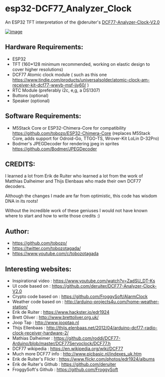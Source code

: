 # esp32-DCF77_Analyzer_Clock
An ESP32 TFT interpretation of the @deruiter's [DCF77-Analyzer-Clock-V2.0](https://github.com/deruiter/DCF77-Analyzer-Clock-V2.0)


[![image](https://raw.githubusercontent.com/tobozo/esp32-DCF77_Analyzer_Clock/master/assets/img/dcf77-demo.gif)](https://www.youtube.com/watch?v=TQnQEQfLkGE)



Hardware Requirements:
----------------------
  - ESP32
  - TFT (160*128 minimum recommended, working on elastic design to cover higher resolutions)
  - DCF77 Atomic clock module ( such as this one https://www.tindie.com/products/universalsolder/atomic-clock-am-receiver-kit-dcf77-wwvb-msf-jjy60/ )
  - RTC Module (preferably i2c, e,g, a DS1307)
  - Buttons (optional)
  - Speaker (optional)

Software Requirements:
----------------------
  - M5Stack Core or ESP32-Chimera-Core for compatibility https://github.com/tobozo/ESP32-Chimera-Core (replaces M5Stack Core, adds support for Odroid-Go, TTGO-TS, Wrover-Kit LoLin D-32Pro)
  - Bodmer's JPEGDecoder for rendering jpeg in sprites https://github.com/Bodmer/JPEGDecoder

CREDITS:
--------
  I learned a lot from Erik de Ruiter who learned a lot from the work of Matthias Dalheimer and Thijs Elenbaas
  who made their own DCF77 decoders.

  Although the changes I made are far from optimistic, this code has wisdom DNA in its roots!

  Without the incredible work of these geniuses I would not have known where to start and how to write those credits :)

Author:
-------
  - https://github.com/tobozo/
  - https://twitter.com/tobozotagada/
  - https://www.youtube.com/c/tobozotagada


Interesting websites:
---------------------
  - Inspirational video     : https://www.youtube.com/watch?v=ZadSU_DT-Ks
  - UI code based on        : https://github.com/deruiter/DCF77-Analyzer-Clock-V2.0
  - Crypto code based on    : https://github.com/FroggySoft/AlarmClock
  - Weather code based on   : http://arduino-projects4u.com/home-weather-station/
  - Erik de Ruiter          : https://www.hackster.io/edr1924
  - Brett Oliver            : http://www.brettoliver.org.uk/
  - Joop Tap                : http://www.jooptap.nl
  - Thijs Ellenbaas         : http://thijs.elenbaas.net/2012/04/arduino-dcf77-radio-clock-receiver-hardware-2/
  - Mathias Dalheimer       : https://github.com/roddi/DCF77-Arduino/blob/master/DCF77Servoclock/DCF77.h
  - DCF77 wikipedia         : https://en.wikipedia.org/wiki/DCF77
  - Much more DCF77 info    : http://www.picbasic.nl/indexes_uk.htm
  - Erik de Ruiter's Flickr : https://www.flickr.com/photos/edr1924/albums
  - Erik de Ruiter's Github : https://github.com/deruiter
  - FroggySoft's Github     : https://github.com/FroggySoft

